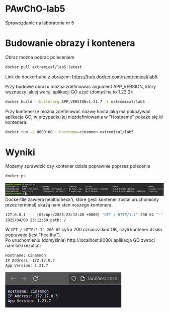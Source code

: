 # PAwChO-lab5
Sprawozdanie na laboratoria nr 5

# Budowanie obrazy i kontenera

Obraz można pobrać poleceniem
```bash
docker pull extremical/lab5:latest
```
Link do dockerhuba z obrazem: https://hub.docker.com/r/extremical/lab5

Przy budowie obrazu można zdefiniować argument APP_VERSION, który wyznaczy jakiej wersji aplikacji GO użyć (domyślna to 1.22.2):
```bash
docker build --build-arg APP_VERSION=1.21.7 -t extremical/lab5 .
```
Przy kontenerze można zdefiniować nazwę hosta jaką ma pokazywać aplikacja GO, w przypadku jej niezdefiniowania w "Hostname" pokaże się id kontenera:
```bash
docker run -p 8080:80 --hostname=cinammon extremical/lab5
```

# Wyniki
Możemy sprawdzić czy kontener działa poprawnie poprzez polecenie
```bash
docker ps
```
![Działanie polecenia docker ps](./docker_ps.png)
Dockerfile zawiera healthcheck'i, które (jeśli kontener został uruchomiony przez terminal) ukażą nam stan naszego kontenera.
```bash
127.0.0.1 - - [03/Apr/2025:23:12:48 +0000] "GET / HTTP/1.1" 200 62 "-" "curl/8.12.1"
2025/04/03 23:12:59 path: /
```
W ```GET / HTTP/1.1" 200 62``` cyfra 200 oznacza kod OK, czyli kontener działa poprawnie (jest "healthy"). \
Po uruchomieniu (domyślnie) http://localhost:8080/ aplikacja GO zwróci nam taki rezultat:
```
Hostname: cinammon
IP Address: 172.17.0.3
App Version: 1.21.7
```
![Działanie strony](./dzialanie_strony.png)
